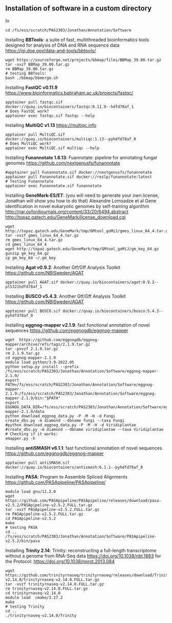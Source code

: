 ## Installation of software in a custom directory

In
```
cd /fs/ess/scratch/PAS2303/Jonathan/Annotation/Software
```

Installing **BBTools**: a suite of fast, multithreaded bioinformatics tools designed for analysis of DNA and RNA sequence data https://jgi.doe.gov/data-and-tools/bbtools/
```
wget https://sourceforge.net/projects/bbmap/files/BBMap_39.00.tar.gz
tar -xvzf BBMap_39.00.tar.gz
rm BBMap_39.00.tar.gz
# testing BBTools:
bash ./bbmap/bbmerge.sh
```

Installing **FastQC v0.11.9** https://www.bioinformatics.babraham.ac.uk/projects/fastqc/
```
apptainer pull fastqc.sif docker://quay.io/biocontainers/fastqc:0.11.9--hdfd78af_1
# Does FastQC work?
apptainer exec fastqc.sif fastqc --help
```

Installing **MultiQC v1.13** https://multiqc.info 
```
apptainer pull MultiQC.sif docker://quay.io/biocontainers/multiqc:1.13--pyhdfd78af_0
# Does MultiQC work?
apptainer exec MultiQC.sif multiqc --help

```

Installing **Funannotate 1.8.13**: Fuannotate: pipeline for annotating fungal genomes https://github.com/nextgenusfs/funannotate
```
#apptainer pull Funannotate.sif docker://nextgenusfs/funannotate
apptainer pull Funannotate.sif docker://reslp/funannotate:latest 
# Testing Funannotate
apptainer exec Funannotate.sif funannotate
```

Installing **GeneMark-ES/ET**: (you will need to generate your own license, Jonathan will show you how to do that) Alexandre Lomsadze et al Gene identification in novel eukaryotic genomes by self-training algorithm http://nar.oxfordjournals.org/content/33/20/6494.abstract  http://topaz.gatech.edu/GeneMark/license_download.cgi 
```
wget http://topaz.gatech.edu/GeneMark/tmp/GMtool_goMiJ/gmes_linux_64_4.tar.gz
tar -xvzf gmes_linux_64_4.tar.gz
rm gmes_linux_64_4.tar.gz
cd gmes_linux_64_4
wget http://topaz.gatech.edu/GeneMark/tmp/GMtool_goMiJ/gm_key_64.gz
gunzip gm_key_64.gz
cp gm_key_64 ~/.gm_key
``` 

Installing **Agat v0.9.2**: Another Gtf/Gff Analysis Toolkit https://github.com/NBISweden/AGAT
```
apptainer pull AGAT.sif docker://quay.io/biocontainers/agat:0.9.2--pl5321hdfd78af_1
```

Installing **BUSCO v5.4.3**: Another Gtf/Gff Analysis Toolkit https://github.com/NBISweden/AGAT
```
apptainer pull BUSCO.sif docker://quay.io/biocontainers/busco:5.4.3--pyhdfd78af_0
```




Installing **eggnog-mapper v2.1.9**: fast functional annotation of novel sequences https://github.com/eggnogdb/eggnog-mapper
```
wget  https://github.com/eggnogdb/eggnog-mapper/archive/refs/tags/2.1.9.tar.gz
tar -pxvzf 2.1.9.tar.gz
rm 2.1.9.tar.gz
cd eggnog-mapper-2.1.9
module load python/3.9-2022.05
python setup.py install --prefix /fs/ess/scratch/PAS2303/Jonathan/Annotation/Software/eggnog-mapper-2.1.9/
export PATH=/fs/ess/scratch/PAS2303/Jonathan/Annotation/Software/eggnog-mapper-2.1.9:/fs/ess/scratch/PAS2303/Jonathan/Annotation/Software/eggnog-mapper-2.1.9/bin:"$PATH"
export EGGNOG_DATA_DIR=/fs/ess/scratch/PAS2303/Jonathan/Annotation/Software/eggnog-mapper-2.1.9/data
python download_eggnog_data.py -P -M -H -d Fungi
create_dbs.py -m diamond --dbname fungi --taxa Fungi
#python download_eggnog_data.py -P -M -H -d Viridiplantae
#create_dbs.py -m diamond --dbname viridiplantae --taxa Viridiplantae
# Checking if it works:
emapper.py -h
```

Installing **antiSMASH v6.1.1**: fast functional annotation of novel sequences https://github.com/eggnogdb/eggnog-mapper
```
apptainer pull antiSMASH.sif docker://quay.io/biocontainers/antismash:6.1.1--pyhdfd78af_0
```


Installing **PASA**:  Program to Assemble Spliced Alignments https://github.com/PASApipeline/PASApipeline/
```
module load gnu/11.2.0
wget https://github.com/PASApipeline/PASApipeline/releases/download/pasa-v2.5.2/PASApipeline-v2.5.2.FULL.tar.gz
tar -xvzf PASApipeline-v2.5.2.FULL.tar.gz
rm PASApipeline-v2.5.2.FULL.tar.gz
cd PASApipeline-v2.5.2
make
# testing PASA
cd ..
/fs/ess/scratch/PAS2303/Jonathan/Annotation/Software/PASApipeline-v2.5.2/bin/pasa
```

Installing **Trinity 2.14**: Trinity: reconstructing a full-length transcriptome without a genome from RNA-Seq data https://doi.org/10.1038/nbt.1883 for the Protocol: https://doi.org/10.1038/nprot.2013.084
```
wget https://github.com/trinityrnaseq/trinityrnaseq/releases/download/Trinity-v2.14.0/trinityrnaseq-v2.14.0.FULL.tar.gz
tar -xvzf trinityrnaseq-v2.14.0.FULL.tar.gz
rm trinityrnaseq-v2.14.0.FULL.tar.gz
cd trinityrnaseq-v2.14.0
module load  cmake/3.17.2
make
# testing Trinity
cd ..
./trinityrnaseq-v2.14.0/Trinity
```
